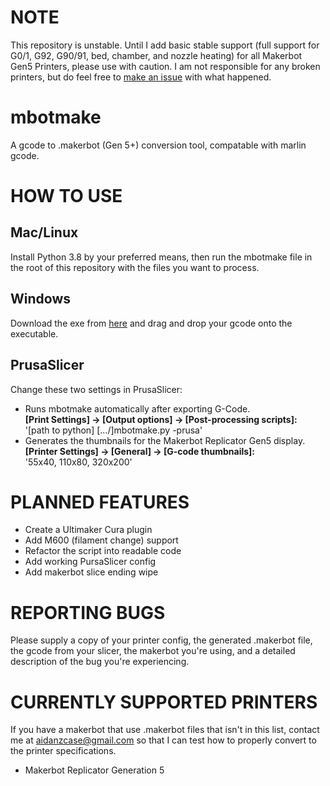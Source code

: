 # NOTE
This repository is unstable. Until I add basic stable support (full support for G0/1, G92, G90/91, bed, chamber, and nozzle heating) for all Makerbot Gen5 Printers, please use with caution. I am not responsible for any broken printers, but do feel free to [make an issue](https://github.com/sckunkle/mbotmake/issues) with what happened.

# mbotmake
A gcode to .makerbot (Gen 5+) conversion tool, compatable with marlin gcode.

# HOW TO USE 
## Mac/Linux
Install Python 3.8 by your preferred means, then run the mbotmake file in the root of this repository with the files you want to process.
## Windows
Download the exe from [here](https://github.com/sckunkle/mbotmake/releases) and drag and drop your gcode onto the executable.

## PrusaSlicer
Change these two settings in PrusaSlicer:
* Runs mbotmake automatically after exporting G-Code.<br><strong>[Print Settings] &rarr; [Output options] &rarr; [Post-processing scripts]:</strong><br>'[path to python] [.../]mbotmake.py -prusa'
* Generates the thumbnails for the Makerbot Replicator Gen5 display.<br><strong>[Printer Settings] &rarr; [General] &rarr; [G-code thumbnails]:</strong><br>
'55x40, 110x80, 320x200'

# PLANNED FEATURES

* Create a Ultimaker Cura plugin
* Add M600 (filament change) support
* Refactor the script into readable code
* Add working PursaSlicer config
* Add makerbot slice ending wipe

# REPORTING BUGS
Please supply a copy of your printer config, the generated .makerbot file, the gcode from your slicer, the makerbot you're using, and a detailed description of the bug you're experiencing. 

# CURRENTLY SUPPORTED PRINTERS
If you have a makerbot that use .makerbot files that isn't in this list, contact me at aidanzcase@gmail.com so that I can test how to properly convert to the printer specifications. 

* Makerbot Replicator Generation 5
